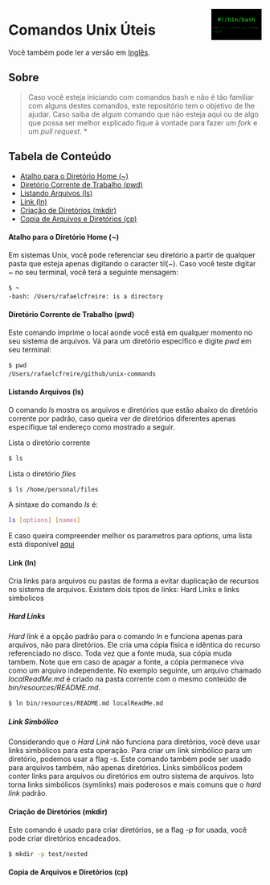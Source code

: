 <img
  src="../img/bash-shellshock.png"
  width="100"
  align="right"
/>

# Comandos Unix Úteis
Você também pode ler a versão em [Inglês](../README.md).

## Sobre
> Caso você esteja iniciando com comandos bash e não é tão familiar com alguns destes comandos, este repositório tem o objetivo de lhe ajudar. Caso saiba de algum comando que não esteja aqui ou de algo que possa ser melhor explicado fique à vontade para fazer um <i>fork</i> e um <i>pull request</i>. *

## Tabela de Conteúdo
* [Atalho para o Diretório Home (~)](#atalho-para-o-diretório-home)
* [Diretório Corrente de Trabalho (pwd)](#diretório-corrente-de-trabalho)
* [Listando Arquivos (ls)](#listando-arquivos)
* [Link (ln)](#link)
* [Criação de Diretórios (mkdir)](#criação-de-diretórios-mkdir)
* [Copia de Arquivos e Diretórios (cp)](#copying-files-and-directories-cp)


#### Atalho para o Diretório Home (~)
Em sistemas Unix, você pode referenciar seu diretório a partir de qualquer pasta que esteja apenas digitando o caracter til(~). Caso você teste digitar ~ no seu terminal, você terá a seguinte mensagem:

```sh
$ ~
-bash: /Users/rafaelcfreire: is a directory
```

#### Diretório Corrente de Trabalho (pwd)
Este comando imprime o local aonde você está em qualquer momento no seu sistema de arquivos. Vá para um diretório específico e digite <i>pwd</i> em seu terminal:

```sh
$ pwd
/Users/rafaelcfreire/github/unix-commands
```

#### Listando Arquivos (ls)
O comando <i>ls</i> mostra os arquivos e diretórios que estão abaixo do diretório corrente por padrão, caso queira ver de diretórios diferentes apenas especifique tal endereço como mostrado a seguir.

Lista o diretório corrente
```sh
$ ls
```

Lista o diretório <i>files</i>
```sh
$ ls /home/personal/files
```

A sintaxe do comando <i>ls</i> é:
```sh
ls [options] [names]
```

E caso queira compreender melhor os parametros para <i>options</i>, uma lista está disponível [aqui](http://www.techonthenet.com/unix/basic/ls.php)

#### Link (ln)
Cria links para arquivos ou pastas de forma a evitar duplicação de recursos no sistema de arquivos. Existem dois tipos de links: Hard Links e links simbolicos

##### Hard Links
<i>Hard link</i> é a opção padrão para o comando <i>ln</i> e funciona apenas para arquivos, não para diretórios. Ele cria uma cópia física e idêntica do recurso referenciado no disco. Toda vez que a fonte muda, sua cópia muda tambem.
Note que em caso de apagar a fonte, a cópia permanece viva como um arquivo independente. No exemplo seguinte, um arquivo chamado <i>localReadMe.md</i> é criado na pasta corrente com o mesmo conteúdo de <i>bin/resources/README.md</i>.

```sh
$ ln bin/resources/README.md localReadMe.md
```
##### Link Simbólico
Considerando que o <i>Hard Link</i> não funciona para diretórios, você deve usar links simbólicos para esta operação. Para criar um link simbólico para um diretório, podemos usar a flag -s. Este comando também pode ser usado para arquivos também, não apenas diretórios.
Links simbólicos podem conter links para arquivos ou diretórios em outro sistema de arquivos. Isto torna links simbólicos (symlinks) mais poderosos e mais comuns que o <i>hard link</i> padrão.

#### Criação de Diretórios (mkdir)
Este comando é usado para criar diretórios, se a flag <i>-p</i> for usada, você pode criar diretórios encadeados.

```sh
$ mkdir -p test/nested
```

#### Copia de Arquivos e Diretórios (cp)
